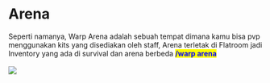 # Arena

Seperti namanya, Warp Arena adalah sebuah tempat dimana kamu bisa pvp menggunakan kits yang disediakan oleh staff, Arena terletak di Flatroom jadi Inventory yang ada di survival dan arena berbeda <mark style="color:blue;">**/warp arena**</mark>\
\
![](../../../.gitbook/assets/2023-06-28\_13.19.15.png)
